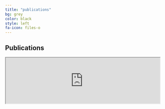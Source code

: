 ```yaml
---
title: "publications"
bg: grey
color: black
style: left
fa-icon: files-o
---
```



<script type="text/javascript">
  function iframeLoaded() {
      var iFrameID = document.getElementById('idIframe');
      if(iFrameID) {
            // here you can make the height, I delete it first, then I make it again
            iFrameID.height = "";
            iFrameID.height = iFrameID.contentWindow.document.body.scrollHeight + "px";
      }   
  }
</script>   

## Publications
<iframe id="idIframe" onload="iframeLoaded()" src="http://bibbase.org/show?bib=http%3A%2F%2Fcap-csail.github.io%2F%2Ffiles%2Fcap_pubs.bib&msg=embed" width="100%" scrolling="no" ></iframe>
